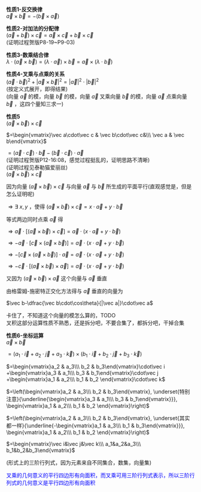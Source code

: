 **性质1-反交换律**  
$\vec a\times\vec b=-(\vec b\times\vec a)$  
  
**性质2-对加法的分配律**  
$(\vec a+\vec b)\times\vec c=\vec a \times\vec c+\vec b\times\vec c$  
(证明过程贺版P8-19~P9-03)  
  
**性质3-数乘结合律**  
$\lambda\cdot(\vec a \times  \vec b)  
=(\lambda\cdot\vec a)\times  \vec b  
=\vec a\times(\lambda\cdot\vec b)$  
  
**性质4-叉乘与点乘的关系**  
$(\vec a\cdot \vec b)^2 + |\vec a \times \vec b|^2 = |\vec a|^2\cdot|\vec b|^2$  
(按定义式展开，即得结果)  
(向量 $\vec a$ 的模，向量 $\vec b$ 的模，向量 $\vec a$ 叉乘向量 $\vec b$ 的模，向量 $\vec a$ 点乘向量 $\vec b$ ，这四个量知三求一)  
  
**性质5**  
$(\vec a \times \vec b) \times \vec c$  
  
$=\begin{vmatrix}\vec a\cdot\vec c & \vec b\cdot\vec c&\\\ \vec a & \vec b\end{vmatrix}$  
  
$=(\vec a\cdot\vec c)\cdot\vec b-(\vec b\cdot\vec c)\cdot\vec a$  
(证明过程贺版P12-16:08，感觉过程挺乱的，证明思路不清晰)  
(证明过程见泰勒猫爱丽丝)  
$(\vec a\times\vec b)\times\vec c$  
  
因为向量 $(\vec a\times\vec b)\times\vec c$ 与向量 $\vec a$ 与 $\vec b$ 所生成的平面平行(直观感觉是，但是怎么证明呢)  
  
$\Rightarrow\exists\ x,y$ ，使得 $(\vec a\times\vec b)\times\vec c=x\cdot\vec a+y\cdot\vec b$  
  
等式两边同时点乘 $\vec a$ 得  
  
$\Rightarrow\vec a\cdot[(\vec a\times\vec b)\times\vec c]=\vec a\cdot(x\cdot\vec a+y\cdot\vec b)$  
  
$\Rightarrow-\vec a\cdot[\vec c\times(\vec a\times\vec b)]=\vec a\cdot(x\cdot\vec a+y\cdot\vec b)$  
  
$\Rightarrow-[\vec c\times(\vec a\times\vec b)]\cdot\vec a=\vec a\cdot(x\cdot\vec a+y\cdot\vec b)$  
  
$\Rightarrow-\vec c\cdot[(\vec a\times\vec b)\times\vec a]=\vec a\cdot(x\cdot\vec a+y\cdot\vec b)$  
  
又因为 $(\vec a\times\vec b)\times\vec a$ 这个向量与 $\vec a$ 垂直  
  
由格雷姆-施密特正交化方法得与 $\vec a$ 垂直的向量为  
  
$\vec b-\dfrac{\vec b\cdot\cos\theta}{|\vec a|}\cdot\vec a$  
  
卡住了，不知道这个向量的模怎么算的，TODO  
叉积这部分运算性质不熟悉，还是拆分吧，不要合集了，都拆分吧，干掉合集  
  
**性质6-坐标运算**  
$\vec a\times\vec b$  
  
$=(a_1\cdot\vec i+a_2\cdot\vec j+a_3\cdot\vec k)\times(b_1\cdot\vec i+b_2\cdot\vec j+b_3\cdot\vec k)$  
  
$=\begin{vmatrix}a_2 & a_3\\\ b_2 & b_3\end{vmatrix}\cdot\vec i  
+\begin{vmatrix}a_3 & a_1\\\ b_3 & b_1\end{vmatrix}\cdot\vec j  
+\begin{vmatrix}a_1 & a_2\\\ b_1 & b_2 \end{vmatrix}\cdot\vec k$  
  
$=\left(\begin{vmatrix}a_2 & a_3\\\ b_2 & b_3\end{vmatrix},  
\underset{特别注意}{\underline{\begin{vmatrix}a_3 & a_1\\\ b_3 & b_1\end{vmatrix}}},  
\begin{vmatrix}a_1 & a_2\\\ b_1 & b_2 \end{vmatrix}\right)$  
  
$=\left(\begin{vmatrix}a_2 & a_3\\\ b_2 & b_3\end{vmatrix},  
\underset{其实都一样}{\underline{-\begin{vmatrix}a_1 & a_3\\\ b_1 & b_3\end{vmatrix}}},  
\begin{vmatrix}a_1 & a_2\\\ b_1 & b_2 \end{vmatrix}\right)$  
  
$=\begin{vmatrix}\vec i&\vec j&\vec k\\\ a_1&a_2&a_3\\\ b_1&b_2&b_3\end{vmatrix}$  
  
(形式上的三阶行列式，因为元素来自不同集合，数集，向量集)  
  
<font color=blue>叉乘的几何意义的平行四边形有向面积，而叉乘可用三阶行列式表示，所以三阶行列式的几何意义是平行四边形有向面积</font>  
